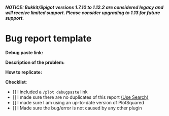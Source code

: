 __*NOTICE: Bukkit/Spigot versions 1.7.10 to 1.12.2 are considered legacy and will receive limited support. Please consider upgrading to 1.13 for future support.*__
# Bug report template 
<!--- In order to create a valid issue report you have to follow this template. -->
<!--- Incomplete reports might be marked as invalid. -->
<!--  Feature requests and enhancements may be suggested at https://github.com/IntellectualSites/PlotSquaredSuggestions. -->
**Debug paste link:** 
<!--- Enter /plot debugpaste in game or in your console and copy the output here -->

**Description of the problem:** 


**How to replicate:** 
<!--- If you can reproduce the issue please tell us as detailed as possible step by step how to do that -->

**Checklist**:
<!-- Make sure you have completed the following steps (put an "X" between of brackets): -->
- [] I included a `/plot debugpaste` link
- [] I made sure there are no duplicates of this report [(Use Search)](https://github.com/IntellectualSites/PlotSquared/issues?utf8=%E2%9C%93&q=is%3Aissue)
- [] I made sure I am using an up-to-date version of PlotSquared
- [] I Made sure the bug/error is not caused by any other plugin



